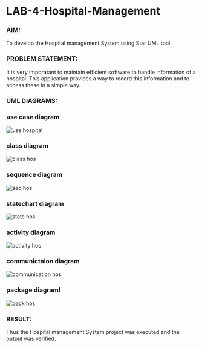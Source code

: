# LAB-4-Hospital-Management
### AIM:
To develop the Hospital management System using Star UML tool.
### PROBLEM STATEMENT:
It is very imporatant to maintain efficient software to handle information of a hospital.
This application provides a way to record this information and to access these in a simple way.

### UML DIAGRAMS:
### use case diagram
![use hospital](https://github.com/23007784/LAB-4-Hospital-Management/assets/139115570/16b4052e-1961-428b-a061-cfff5b22e247)

### class diagram
![class hos](https://github.com/23007784/LAB-4-Hospital-Management/assets/139115570/bec4fa0f-e169-47ba-a0ff-7a41706b19a6)

### sequence diagram
![seq hos](https://github.com/23007784/LAB-4-Hospital-Management/assets/139115570/4cd02b27-d3be-4bcc-8620-d186fdb08f80)

### statechart diagram
![state hos](https://github.com/23007784/LAB-4-Hospital-Management/assets/139115570/efd95015-32c2-4892-86b5-e7bb813120db)

### activity diagram
![activity hos](https://github.com/23007784/LAB-4-Hospital-Management/assets/139115570/968dfbe7-1160-4c21-a6c8-e33aefbe38fb)

### communictaion diagram
![communication hos](https://github.com/23007784/LAB-4-Hospital-Management/assets/139115570/d069049a-6b57-4d1b-a2b3-51d52f44062b)

### package diagram!
![pack hos](https://github.com/23007784/LAB-4-Hospital-Management/assets/139115570/1f6c08d6-17ef-4747-a92f-526d5af9c6d7)


### RESULT:
Thus the Hospital management System project was executed and the output was verified.
